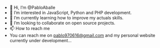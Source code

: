 - 👋 Hi, I’m @PabloAballe
- 👀 I’m interested in JavaScript, Python and PHP development.
- 🌱 I’m currently learning how to improve my actuals skills.
- 💞️ I’m looking to collaborate on open source projects.
- 📫 How to reach me 
- You can reach me on pablo970616@gmail.com and my personal website currently under development...

